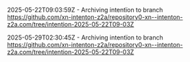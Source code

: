 2025-05-22T09:03:59Z - Archiving intentïon to branch https://github.com/xn-intenton-z2a/repository0-xn--intenton-z2a.com/tree/intention-2025-05-22T09-03Z

2025-05-29T02:30:45Z - Archiving intentïon to branch https://github.com/xn-intenton-z2a/repository0-xn--intenton-z2a.com/tree/intention-2025-05-22T09-03Z

